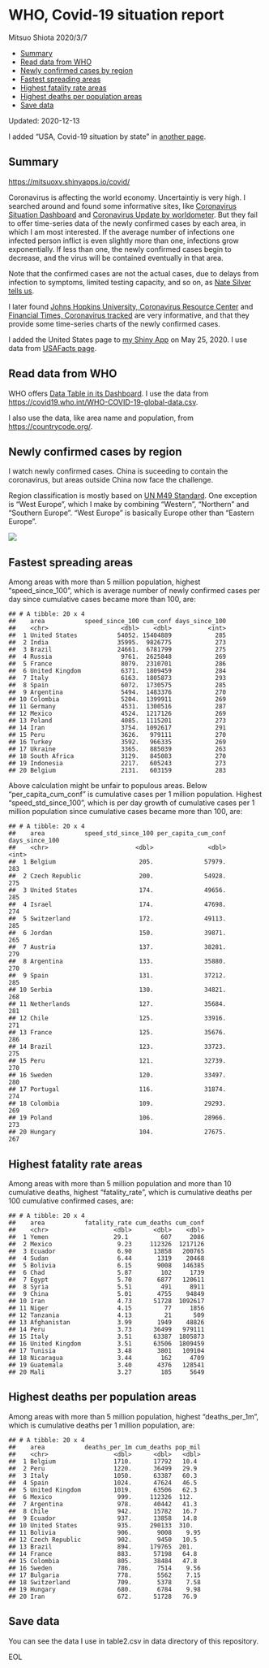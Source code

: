 WHO, Covid-19 situation report
================
Mitsuo Shiota
2020/3/7

  - [Summary](#summary)
  - [Read data from WHO](#read-data-from-who)
  - [Newly confirmed cases by region](#newly-confirmed-cases-by-region)
  - [Fastest spreading areas](#fastest-spreading-areas)
  - [Highest fatality rate areas](#highest-fatality-rate-areas)
  - [Highest deaths per population
    areas](#highest-deaths-per-population-areas)
  - [Save data](#save-data)

Updated: 2020-12-13

I added “USA, Covid-19 situation by state” in [another page](USA.md).

## Summary

<https://mitsuoxv.shinyapps.io/covid/>

Coronavirus is affecting the world economy. Uncertaintiy is very high. I
searched around and found some informative sites, like [Coronavirus
Situation
Dashboard](https://who.maps.arcgis.com/apps/opsdashboard/index.html#/c88e37cfc43b4ed3baf977d77e4a0667)
and [Coronavirus Update by
worldometer](https://www.worldometers.info/coronavirus/). But they fail
to offer time-series data of the newly confirmed cases by each area, in
which I am most interested. If the average number of infections one
infected person inflict is even slightly more than one, infections grow
exponentially. If less than one, the newly confirmed cases begin to
decrease, and the virus will be contained eventually in that area.

Note that the confirmed cases are not the actual cases, due to delays
from infection to symptoms, limited testing capacity, and so on, as
[Nate Silver tells
us](https://fivethirtyeight.com/features/coronavirus-case-counts-are-meaningless/).

I later found [Johns Hopkins University, Coronavirus Resource
Center](https://coronavirus.jhu.edu/) and [Financial Times, Coronavirus
tracked](https://www.ft.com/content/a26fbf7e-48f8-11ea-aeb3-955839e06441)
are very informative, and that they provide some time-series charts of
the newly confirmed cases.

I added the United States page to [my Shiny
App](https://mitsuoxv.shinyapps.io/covid/) on May 25, 2020. I use data
from [USAFacts
page](https://usafacts.org/visualizations/coronavirus-covid-19-spread-map/).

## Read data from WHO

WHO offers [Data Table in its Dashboard](https://covid19.who.int/table).
I use the data from
<https://covid19.who.int/WHO-COVID-19-global-data.csv>.

I also use the data, like area name and population, from
<https://countrycode.org/>.

## Newly confirmed cases by region

I watch newly confirmed cases. China is suceeding to contain the
coronavirus, but areas outside China now face the challenge.

Region classification is mostly based on [UN M49
Standard](https://unstats.un.org/unsd/methodology/m49/). One exception
is “West Europe”, which I make by combining “Western”, “Northern” and
“Southern Europe”. “West Europe” is basically Europe other than
“Eastern Europe”.

![](README_files/figure-gfm/chart-1.png)<!-- -->

## Fastest spreading areas

Among areas with more than 5 million population, highest
“speed\_since\_100”, which is average number of newly confirmed cases
per day since cumulative cases became more than 100, are:

    ## # A tibble: 20 x 4
    ##    area           speed_since_100 cum_conf days_since_100
    ##    <chr>                    <dbl>    <dbl>          <int>
    ##  1 United States           54052. 15404889            285
    ##  2 India                   35995.  9826775            273
    ##  3 Brazil                  24661.  6781799            275
    ##  4 Russia                   9761.  2625848            269
    ##  5 France                   8079.  2310701            286
    ##  6 United Kingdom           6371.  1809459            284
    ##  7 Italy                    6163.  1805873            293
    ##  8 Spain                    6072.  1730575            285
    ##  9 Argentina                5494.  1483376            270
    ## 10 Colombia                 5204.  1399911            269
    ## 11 Germany                  4531.  1300516            287
    ## 12 Mexico                   4524.  1217126            269
    ## 13 Poland                   4085.  1115201            273
    ## 14 Iran                     3754.  1092617            291
    ## 15 Peru                     3626.   979111            270
    ## 16 Turkey                   3592.   966335            269
    ## 17 Ukraine                  3365.   885039            263
    ## 18 South Africa             3129.   845083            270
    ## 19 Indonesia                2217.   605243            273
    ## 20 Belgium                  2131.   603159            283

Above calculation might be unfair to populous areas. Below
“per\_capita\_cum\_conf” is cumulative cases per 1 million population.
Highest “speed\_std\_since\_100”, which is per day growth of cumulative
cases per 1 million population since cumulative cases became more than
100, are:

    ## # A tibble: 20 x 4
    ##    area           speed_std_since_100 per_capita_cum_conf days_since_100
    ##    <chr>                        <dbl>               <dbl>          <int>
    ##  1 Belgium                       205.              57979.            283
    ##  2 Czech Republic                200.              54928.            275
    ##  3 United States                 174.              49656.            285
    ##  4 Israel                        174.              47698.            274
    ##  5 Switzerland                   172.              49113.            285
    ##  6 Jordan                        150.              39871.            265
    ##  7 Austria                       137.              38281.            279
    ##  8 Argentina                     133.              35880.            270
    ##  9 Spain                         131.              37212.            285
    ## 10 Serbia                        130.              34821.            268
    ## 11 Netherlands                   127.              35684.            281
    ## 12 Chile                         125.              33916.            271
    ## 13 France                        125.              35676.            286
    ## 14 Brazil                        123.              33723.            275
    ## 15 Peru                          121.              32739.            270
    ## 16 Sweden                        120.              33497.            280
    ## 17 Portugal                      116.              31874.            274
    ## 18 Colombia                      109.              29293.            269
    ## 19 Poland                        106.              28966.            273
    ## 20 Hungary                       104.              27675.            267

## Highest fatality rate areas

Among areas with more than 5 million population and more than 10
cumulative deaths, highest “fatality\_rate”, which is cumulative deaths
per 100 cumulative confirmed cases, are:

    ## # A tibble: 20 x 4
    ##    area           fatality_rate cum_deaths cum_conf
    ##    <chr>                  <dbl>      <dbl>    <dbl>
    ##  1 Yemen                  29.1         607     2086
    ##  2 Mexico                  9.23     112326  1217126
    ##  3 Ecuador                 6.90      13858   200765
    ##  4 Sudan                   6.44       1319    20468
    ##  5 Bolivia                 6.15       9008   146385
    ##  6 Chad                    5.87        102     1739
    ##  7 Egypt                   5.70       6877   120611
    ##  8 Syria                   5.51        491     8911
    ##  9 China                   5.01       4755    94849
    ## 10 Iran                    4.73      51728  1092617
    ## 11 Niger                   4.15         77     1856
    ## 12 Tanzania                4.13         21      509
    ## 13 Afghanistan             3.99       1949    48826
    ## 14 Peru                    3.73      36499   979111
    ## 15 Italy                   3.51      63387  1805873
    ## 16 United Kingdom          3.51      63506  1809459
    ## 17 Tunisia                 3.48       3801   109104
    ## 18 Nicaragua               3.44        162     4709
    ## 19 Guatemala               3.40       4376   128541
    ## 20 Mali                    3.27        185     5649

## Highest deaths per population areas

Among areas with more than 5 million population, highest
“deaths\_per\_1m”, which is cumulative deaths per 1 million
population, are:

    ## # A tibble: 20 x 4
    ##    area           deaths_per_1m cum_deaths pop_mil
    ##    <chr>                  <dbl>      <dbl>   <dbl>
    ##  1 Belgium                1710.      17792   10.4 
    ##  2 Peru                   1220.      36499   29.9 
    ##  3 Italy                  1050.      63387   60.3 
    ##  4 Spain                  1024.      47624   46.5 
    ##  5 United Kingdom         1019.      63506   62.3 
    ##  6 Mexico                  999.     112326  112.  
    ##  7 Argentina               978.      40442   41.3 
    ##  8 Chile                   942.      15782   16.7 
    ##  9 Ecuador                 937.      13858   14.8 
    ## 10 United States           935.     290133  310.  
    ## 11 Bolivia                 906.       9008    9.95
    ## 12 Czech Republic          902.       9450   10.5 
    ## 13 Brazil                  894.     179765  201.  
    ## 14 France                  883.      57198   64.8 
    ## 15 Colombia                805.      38484   47.8 
    ## 16 Sweden                  786.       7514    9.56
    ## 17 Bulgaria                778.       5562    7.15
    ## 18 Switzerland             709.       5378    7.58
    ## 19 Hungary                 680.       6784    9.98
    ## 20 Iran                    672.      51728   76.9

## Save data

You can see the data I use in table2.csv in data directory of this
repository.

EOL
